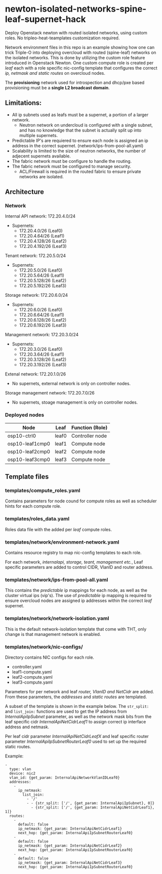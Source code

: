 # newton-isolated-networks-spine-leaf-supernet-hack
Deploy Openstack newton with routed isolated networks, using custom roles. No
tripleo-heat-teamplates customization required.

Network environment files in this repo is an example showing how one can trick
Triple-O into deploying overcloud with routed (spine-leaf) networks on the
isolated networks. This is done by utilizing the custom role feature
introduced in Openstack Newton. One custom compute role is created per _leaf_
each with a role specific nic-config template that configures the correct _ip,
netmask and static routes_ on overcloud nodes.

The **provisioning** network used for introspection and dhcp/pxe based provisioning must be a **single L2 broadcast domain**.

## Limitations:
* All ip subnets used as leafs must be a supernet, a portion of a larger network.
  * Neutron network on undercloud is configured with a single subnet, and has no knowledge that the subnet is actually split up into multiple supernets.
* Predictable IP's are requiered to ensure each node is assigned an ip address in the correct supernet. (network/ips-from-pool-all.yaml)
* Scalability is limited to the size of neutron networks, the number of adjecent supernets available.
* The fabric network must be configure to handle the routing.
* The fabric network must be configured to manage security.
  * ACL/Firewall is required in the routed fabric to ensure private networks are isolated.

## Architecture

### Network

Internal API network: 172.20.4.0/24
* Supernets:
  * 172.20.4.0/26   (Leaf0)
  * 172.20.4.64/26  (Leaf1)
  * 172.20.4.128/26 (Leaf2)
  * 172.20.4.192/26 (Leaf3)

Tenant network: 172.20.5.0/24
* Supernets:
  * 172.20.5.0/26   (Leaf0)
  * 172.20.5.64/26  (Leaf1)
  * 172.20.5.128/26 (Leaf2)
  * 172.20.5.192/26 (Leaf3)

Storage network: 172.20.6.0/24
* Supernets:
  * 172.20.6.0/26   (Leaf0)
  * 172.20.6.64/26  (Leaf1)
  * 172.20.6.128/26 (Leaf2)
  * 172.20.6.192/26 (Leaf3)

Management network: 172.20.3.0/24
* Supernets:
  * 172.20.3.0/26   (Leaf0)
  * 172.20.3.64/26  (Leaf1)
  * 172.20.3.128/26 (Leaf2)
  * 172.20.3.192/26 (Leaf3)

Extenal network: 172.20.1.0/26
 * No supernets, external network is only on controller nodes.

Storage management network: 172.20.7.0/26
 * No supernets, stoage management is only on controller nodes.

### Deployed nodes

Node             |  Leaf   |  Function (Role)
---------------- | ------- | -----------------------
osp10-ctrl0      |  leaf0  |  Controller node
osp10-leaf1cmp0  |  leaf1  |  Compute node
osp10-leaf2cmp0  |  leaf2  |  Compute node
osp10-leaf3cmp0  |  leaf3  |  Compute node

## Template files

### templates/compute_roles.yaml

Contains parameters for node cound for compute roles as well as scheduler
hints for each compute role.

### templates/roles_data.yaml

Roles data file with the added per _leaf_ compute roles.

### templates/network/environment-network.yaml

Contains resource registry to map nic-config templates to each role.

For each network, _internalapi, storage, teant, management etc._,
Leaf specific parameters are added to control CIDR, VlanID and router
 address.

### templates/network/ips-from-pool-all.yaml

This contains the _predictable_ ip mappings for each node, as well as the
cluster virtual ips (vip's). The use of _predictable_ ip mapping is required
to ensure overcloud nodes are assigned ip addresses within the correct _leaf_
supernet.

### templates/network/network-isolation.yaml

This is the default network-isolation template that come with THT, only change
is that management network is enabled.

### templates/network/nic-configs/

Directory contains NIC configs for each role.
   
* controller.yaml
* leaf1-compute.yaml
* leaf2-compute.yaml
* leaf3-compute.yaml

Parameters for per network and leaf _router, VlanID and NetCidr_ are added.
From these parameters, the _addresses_ and _static routes_ are templated.


A subset of the template is shown in the example below. The `str_split:` and
`list_join:` functions are used to get the IP address from
_InternalApiIpSubnet_ parameter, as well as the network mask bits from
the leaf specific cidr _InternalApiNetCidrLeaf1_ to assign correct
ip interface address and netmask.

Per leaf cidr parameter _InternalApiNetCidrLeafX_ and leaf specific router
parameter _InternalApiIpSubnetRouterLeaf0_ used to set up the required static
routes.

Example:
```
-
  type: vlan
  device: nic2
  vlan_id: {get_param: InternalApiNetworkVlanIDLeaf0}
  addresses:
    -
      ip_netmask:
        list_join:
          - '/'
          - - {str_split: ['/', {get_param: InternalApiIpSubnet}, 0]}
            - {str_split: ['/', {get_param: InternalApiNetCidrLeaf1}, 1]}
  routes:
    -
      default: false
      ip_netmask: {get_param: InternalApiNetCidrLeaf1}
      next_hop: {get_param: InternalApiIpSubnetRouterLeaf0}
    -
      default: false
      ip_netmask: {get_param: InternalApiNetCidrLeaf2}
      next_hop: {get_param: InternalApiIpSubnetRouterLeaf0}
    -
      default: false
      ip_netmask: {get_param: InternalApiNetCidrLeaf3}
      next_hop: {get_param: InternalApiIpSubnetRouterLeaf0}
```


